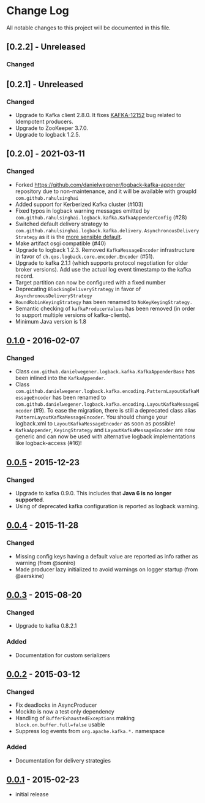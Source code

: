 # Change Log

All notable changes to this project will be documented in this file.

## [0.2.2] - Unreleased

### Changed

## [0.2.1] - Unreleased

### Changed

- Upgrade to Kafka client 2.8.0. It
  fixes [KAFKA-12152](https://issues.apache.org/jira/browse/KAFKA-12152) bug related to Idempotent
  producers.
- Upgrade to ZooKeeper 3.7.0.
- Upgrade to logback 1.2.5.

## [0.2.0] - 2021-03-11

### Changed

- Forked <https://github.com/danielwegener/logback-kafka-appender> repository due to
  non-maintenance, and it will be available with groupId `com.github.rahulsinghai`
- Added support for Kerberized Kafka cluster (#103)
- Fixed typos in logback warning messages emitted
  by `com.github.rahulsinghai.logback.kafka.KafkaAppenderConfig` (#28)
- Switched default delivery strategy
  to `com.github.rahulsinghai.logback.kafka.delivery.AsynchronousDeliveryStrategy` as it is
  the [more sensible default](https://github.com/rahulsinghai/logback-kafka-appender/pull/32).
- Make artifact osgi compatible (#40)
- Upgrade to logback 1.2.3. Removed `KafkaMessageEncoder` infrastructure in favor
  of `ch.qos.logback.core.encoder.Encoder` (#51).
- Upgrade to kafka 2.1.1 (which supports protocol negotiation for older broker versions). Add use
  the actual log event timestamp to the kafka record.
- Target partition can now be configured with a fixed number
- Deprecating `BlockingDeliveryStrategy` in favor of `AsynchronousDeliveryStrategy`
- `RoundRobinKeyingStrategy` has been renamed to `NoKeyKeyingStrategy.`
- Semantic checking of `kafkaProducerValues` has been removed (in order to support multiple versions
  of kafka-clients).
- Minimum Java version is 1.8

## [0.1.0] - 2016-02-07

### Changed

- Class `com.github.danielwegener.logback.kafka.KafkaAppenderBase` has been inlined into
  the `KafkaAppender`.
- Class `com.github.danielwegener.logback.kafka.encoding.PatternLayoutKafkaMessageEncoder` has been
  renamed to `com.github.danielwegener.logback.kafka.encoding.LayoutKafkaMessageEncoder` (#9). To
  ease the migration, there is still a deprecated class alias `PatternLayoutKafkaMessageEncoder`.
  You should change your logback.xml to `LayoutKafkaMessageEncoder` as soon as possible!
- `KafkaAppender`, `KeyingStrategy` and `LayoutKafkaMessageEncoder` are now generic and can now be
  used with alternative logback implementations like logback-access (#16)!

## [0.0.5] - 2015-12-23

### Changed

- Upgrade to kafka 0.9.0. This includes that __Java 6 is no longer supported__.
- Using of deprecated kafka configuration is reported as logback warning.

## [0.0.4] - 2015-11-28

### Changed

- Missing config keys having a default value are reported as info rather as warning (from @soniro)
- Made producer lazy initialized to avoid warnings on logger startup (from @aerskine)

## [0.0.3] - 2015-08-20

### Changed

- Upgrade to kafka 0.8.2.1

### Added

- Documentation for custom serializers

## [0.0.2] - 2015-03-12

### Changed

- Fix deadlocks in AsyncProducer
- Mockito is now a test only dependency
- Handling of `BufferExhaustedExceptions` making `block.on.buffer.full=false` usable
- Suppress log events from `org.apache.kafka.*.` namespace

### Added

- Documentation for delivery strategies

## [0.0.1] - 2015-02-23

- initial release

[Unreleased]: https://github.com/danielwegener/logback-kafka-appender/compare/logback-kafka-appender-0.1.0...HEAD

[0.1.0]: https://github.com/danielwegener/logback-kafka-appender/compare/logback-kafka-appender-0.0.5...logback-kafka-appender-0.1.0

[0.0.5]: https://github.com/danielwegener/logback-kafka-appender/compare/logback-kafka-appender-0.0.4...logback-kafka-appender-0.0.5

[0.0.4]: https://github.com/danielwegener/logback-kafka-appender/compare/logback-kafka-appender-0.0.3...logback-kafka-appender-0.0.4

[0.0.3]: https://github.com/danielwegener/logback-kafka-appender/compare/logback-kafka-appender-0.0.2...logback-kafka-appender-0.0.3

[0.0.2]: https://github.com/danielwegener/logback-kafka-appender/compare/logback-kafka-appender-0.0.1...logback-kafka-appender-0.0.2

[0.0.1]: https://github.com/danielwegener/logback-kafka-appender/compare/465947...logback-kafka-appender-0.0.1
